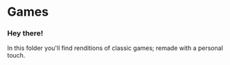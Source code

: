 # Games

### Hey there!
In this folder you'll find renditions of classic games; remade with a personal touch.
